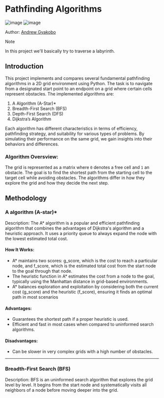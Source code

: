 # Pathfinding Algorithms 

![image](https://img.shields.io/badge/Python-FFD43B?style=for-the-badge&logo=python&logoColor=blue)
![image](https://img.shields.io/badge/windows%20terminal-4D4D4D?style=for-the-badge&logo=windows%20terminal&logoColor=white)

Author: [Andrew Gyakobo](https://github.com/Gyakobo)

>[!NOTE]
>In this project we'll basically try to traverse a labyrinth. 

## Introduction

This project implements and compares several fundamental pathfinding algorithms in a 2D grid environment using Python. The task is to navigate from a designated start point to an endpoint on a grid where certain cells represent obstacles. The implemented algorithms are:

1. A Algorithm (A-Star)*
1. Breadth-First Search (BFS)
1. Depth-First Search (DFS)
1. Dijkstra’s Algorithm

Each algorithm has different characteristics in terms of efficiency, pathfinding strategy, and suitability for various types of problems. By simulating their performance on the same grid, we gain insights into their behaviors and differences.

### Algorithm Oversview:

The grid is represented as a matrix where `0` denotes a free cell and `1` an obstacle. The goal is to find the shortest path from the starting cell to the target cell while avoiding obstacles. The algorithms differ in how they explore the grid and how they decide the next step.

## Methodology

### A algorithm (A-star)*

Description: The A* algorithm is a popular and efficient pathfinding algorithm that combines the advantages of Dijkstra's algorithm and a heuristic approach. It uses a priority queue to always expand the node with the lowest estimated total cost.

#### How It Works:

* A* maintains two scores: g_score, which is the cost to reach a particular node, and f_score, which is the estimated total cost from the start node to the goal through that node.
* The heuristic function in A* estimates the cost from a node to the goal, typically using the Manhattan distance in grid-based environments.
* A* balances exploration and exploitation by considering both the current cost (g_score) and the heuristic (f_score), ensuring it finds an optimal path in most scenarios

#### Advantages:

* Guarantees the shortest path if a proper heuristic is used.
* Efficient and fast in most cases when compared to uninformed search algorithms.

#### Disadvantages:

* Can be slower in very complex grids with a high number of obstacles.

---

### Breadth-First Search (BFS)

Description: BFS is an uninformed search algorithm that explores the grid level by level. It begins from the start node and systematically visits all neighbors of a node before moving deeper into the grid.

